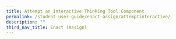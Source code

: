```yaml
---
title: Attempt an Interactive Thinking Tool Component
permalink: /student-user-guide/enact-assign/attemptinteractive/
description: ""
third_nav_title: Enact (Assign)
---
```

